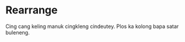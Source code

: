 Rearrange
==================
Cing cang keling manuk cingkleng cindeutey. Plos ka kolong bapa satar buleneng.

